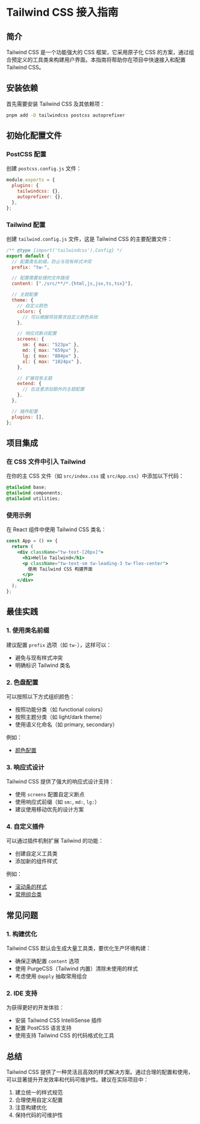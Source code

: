 # Tailwind CSS 接入指南

## 简介

Tailwind CSS 是一个功能强大的 CSS 框架，它采用原子化 CSS 的方案，通过组合预定义的工具类来构建用户界面。本指南将帮助你在项目中快速接入和配置 Tailwind CSS。

## 安装依赖

首先需要安装 Tailwind CSS 及其依赖项：

```bash
pnpm add -D tailwindcss postcss autoprefixer
```

## 初始化配置文件

### PostCSS 配置

创建 `postcss.config.js` 文件：

```javascript
module.exports = {
  plugins: {
    tailwindcss: {},
    autoprefixer: {},
  },
};
```

### Tailwind 配置

创建 `tailwind.config.js` 文件，这是 Tailwind CSS 的主要配置文件：

```javascript
/** @type {import('tailwindcss').Config} */
export default {
  // 配置类名前缀，防止与现有样式冲突
  prefix: "tw-",

  // 配置需要处理的文件路径
  content: ["./src/**/*.{html,js,jsx,ts,tsx}"],

  // 主题配置
  theme: {
    // 自定义颜色
    colors: {
      // 可以根据项目需求自定义颜色系统
    },

    // 响应式断点配置
    screens: {
      sm: { max: "523px" },
      md: { max: "659px" },
      lg: { max: "884px" },
      xl: { max: "1024px" },
    },

    // 扩展现有主题
    extend: {
      // 在这里添加额外的主题配置
    },
  },

  // 插件配置
  plugins: [],
};
```

## 项目集成

### 在 CSS 文件中引入 Tailwind

在你的主 CSS 文件（如 `src/index.css` 或 `src/App.css`）中添加以下代码：

```css
@tailwind base;
@tailwind components;
@tailwind utilities;
```

### 使用示例

在 React 组件中使用 Tailwind CSS 类名：

```jsx
const App = () => {
  return (
    <div className="tw-text-[20px]">
      <h1>Hello Tailwind</h1>
      <p className="tw-text-sm tw-leading-3 tw-flex-center">
        使用 Tailwind CSS 构建界面
      </p>
    </div>
  );
};
```

## 最佳实践

### 1. 使用类名前缀

建议配置 `prefix` 选项（如 `tw-`），这样可以：

- 避免与现有样式冲突
- 明确标识 Tailwind 类名

### 2. 色盘配置

可以按照以下方式组织颜色：

- 按照功能分类（如 functional colors）
- 按照主题分类（如 light/dark theme）
- 使用语义化命名（如 primary, secondary）

例如：

- [颜色配置](../apps/tailwindcss-demo/src/tailwindcss/colors/index.js)

### 3. 响应式设计

Tailwind CSS 提供了强大的响应式设计支持：

- 使用 `screens` 配置自定义断点
- 使用响应式前缀（如 `sm:`, `md:`, `lg:`）
- 建议使用移动优先的设计方案

### 4. 自定义插件

可以通过插件机制扩展 Tailwind 的功能：

- 创建自定义工具类
- 添加新的组件样式

例如：

- [滚动条的样式](../apps/tailwindcss-demo/src/tailwindcss/plugins/scrollbar.js)
- [常用组合类](../apps/tailwindcss-demo/src/tailwindcss/plugins/base.js)

## 常见问题

### 1. 构建优化

Tailwind CSS 默认会生成大量工具类，要优化生产环境构建：

- 确保正确配置 `content` 选项
- 使用 PurgeCSS（Tailwind 内置）清除未使用的样式
- 考虑使用 `@apply` 抽取常用组合

### 2. IDE 支持

为获得更好的开发体验：

- 安装 Tailwind CSS IntelliSense 插件
- 配置 PostCSS 语言支持
- 使用支持 Tailwind CSS 的代码格式化工具

## 总结

Tailwind CSS 提供了一种灵活且高效的样式解决方案。通过合理的配置和使用，可以显著提升开发效率和代码可维护性。建议在实际项目中：

1. 建立统一的样式规范
2. 合理使用自定义配置
3. 注意构建优化
4. 保持代码的可维护性
